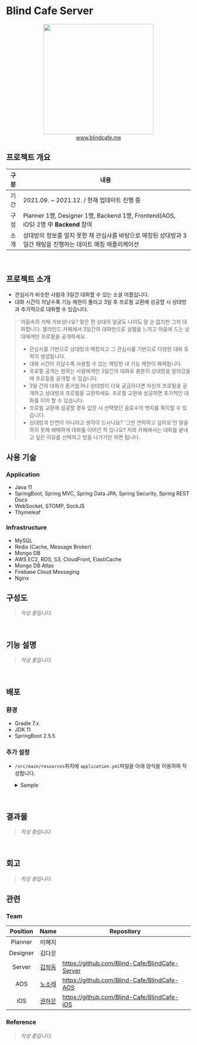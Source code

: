 # Blind Cafe Server

<div align="center">
<img src="https://user-images.githubusercontent.com/59307414/161209758-c93ed073-0c40-479f-ada5-5f417ed4ff83.png" width="300" />
<br>
<a href="www.blindcafe.me/" target="_blank">www.blindcafe.me</a>
</div>

## 프로젝트 개요
|구분|내용|
|:------:|-------|
|기간|2021.09. ~ 2021.12. / 현재 업데이트 진행 중|
|구성|Planner 1명, Designer 1명, Backend 1명, Frontend(AOS, iOS) 2명 中 **Backend** 참여|
|소개|상대방의 정보를 알지 못한 채 관심사를 바탕으로 매칭된 상대방과 3일간 채팅을 진행하는 데이트 매칭 애플리케이션|
<br>

## 프로젝트 소개
- 관심사가 비슷한 사람과 3일간 대화할 수 있는 소셜 어플입니다.
- 대화 시간이 지날수록 기능 제한이 풀리고 3일 후 프로필 교환에 성공할 시 상대방과 추가적으로 대화할 수 있습니다.

> 어둠속의 카페 가보셨나요? 맞은 편 상대의 얼굴도 나이도 알 순 없지만 그저 대화합니다. 블라인드 카페에서 3일간의 대화만으로 설렘을 느끼고 마음에 드는 상대에게만 프로필을 공개하세요.
> - 관심사를 기반으로 상대방과 매칭되고 그 관심사를 기반으로 다양한 대화 토픽이 생성됩니다.
> - 대화 시간이 지날수록 사용할 수 있는 채팅방 내 기능 제한이 해제됩니다.
> - 프로필 공개는 원하는 사람에게만 3일간의 대화로 충분히 상대방을 알아갔을 때 프로필을 공개할 수 있습니다.
> - 3일 간의 대화가 즐거웠거나 상대방이 더욱 궁금하다면 자신의 프로필을 공개하고 상대방과 프로필을 교환하세요. 프로필 교환에 성공하면 추가적인 대화를 이어 할 수 있습니다.
> - 프로필 교환에 성공할 경우 입장 시 선택했던 음료수의 뱃지를 획득할 수 있습니다.
> - 상대방과 인연이 아니라고 생각이 드시나요? '그만 연락하고 싶어요'란 말을 하지 못해 애매하게 대화를 이어간 적 있나요? 저희 카페에서는 대화를 끝내고 싶은 이유를 선택하고 방을 나가기만 하면 됩니다.
    <br>

## 사용 기술
### Application
- Java 11
- SpringBoot, Spring MVC, Spring Data JPA, Spring Security, Spring REST Docs
- WebSocket, STOMP, SockJS
- Thymeleaf

### Infrastructure
- MySQL
- Redis (Cache, Message Broker)
- Mongo DB
- AWS EC2, RDS, S3, CloudFront, ElastiCache
- Mongo DB Atlas
- Firebase Cloud Messaging
- Nginx
  <br>

## 구성도
> *작성 중입니다.*
<br>

## 기능 설명
> *작성 중입니다.*
<br>

## 배포
### 환경
- Gradle 7.x
- JDK 11
- SpringBoot 2.5.5

### 추가 설정
- `/src/main/resources`위치에 `application.yml`파일을 아래 양식을 이용하여 작성합니다.
    <details>
    <summary>Sample</summary>
    <div markdown="1">  

    ```yml
    spring:
      profiles:
        active: {적용 환경}
    
    ---
    
    spring:
      profiles:
        group:
          "local": "local, common"
          "prod": "prod, common"
    
    ---
    
    spring:
      config:
        activate:
          on-profile: local
      datasource:
        driver-class-name: com.mysql.cj.jdbc.Driver
        url: {Local RDBMS(MySQL) URL}
        username: {Local RDBMS(MySQL) Username}
        password: {Local RDBMS(MySQL) 비밀번호}
      redis:
        host: {Local Redis URL}
        port: {Local Redis PORT}
      data:
        mongodb:
          uri: {Local Mongo DB URL}
    
    ---
    
    spring:
      config:
        activate:
          on-profile: prod
      datasource:
        driver-class-name: com.mysql.cj.jdbc.Driver
        url: {Prod RDBMS(MySQL) URL}
        username: {Prod RDBMS(MySQL) Username}
        password: {Prod RDBMS(MySQL) 비밀번호}
      redis:
        host: {Prod Redis URL}
        port: {Prod Redis PORT}
      data:
        mongodb:
          uri: {Prod Mongo DB URL}
    
    ---
    
    server:
      port: 8080
      tomcat:
        uri-encoding: UTF-8
    
    spring:
      config:
        activate:
          on-profile: common
      mvc:
        static-path-pattern: /static/**
      jpa:
        database: mysql
        database-platform: org.hibernate.dialect.MySQL5InnoDBDialect
        generate-ddl: true
      servlet:
        multipart:
          max-file-size: 10MB
      mail:
        host: smtp.gmail.com
        port: 587
        username: {Gmail SMTP 이용할 계정의 이메일 주소}
        password: {Gmail SMTP 이용할 계정의 이메일의 비밀번호}
        properties:
          mail:
            smtp:
              starttls:
                enable: true
                required: true
              auth: true
      thymeleaf:
        cache: false
    
    cloud:
      aws:
        credentials:
          accessKey: {AWS Credential Access Key}
          secretKey: {AWS Credential Secret Key}
        s3:
          bucket: {AWS S3 Bucket 이름}
        region:
          static: ap-northeast-2
        cloudfront:
          url: {AWS CloudFront URL}
        stack:
          auto: false
    
    email:
      from: {건의사항 발신 이메일 주소}
      to: {건의사항 수신 이메일 주소}
    
    fcm:
      key: {Firebase Key(json) 파일 경로}
      auth: https://www.googleapis.com/auth/cloud-platform
      api: {FCM Send API URL}
      firebase-create-scoped: https://www.googleapis.com/auth/firebase.messaging
      firebase-multicast-message-size: 450
    
    secret:
      key1: {JWT 시그니처 1}
      key2: {JWT 시그니처 2}
      key3: {JWT 시그니처 3}
    ```
</div>
</details>
<br>

## 결과물
> *작성 중입니다.*
<br>

## 회고
> *작성 중입니다.*

## 관련
### Team
|Position|Name|Repository|
|:---:|:---:|---|
|Planner|이혜지||
|Designer|김다은||
|Server|[김희동](https://sulky-branch-08e.notion.site/Heedong-Kim-f0962ce4ba2947f68ffb3c3815846f80)|https://github.com/Blind-Cafe/BlindCafe-Server|
|AOS|[노소래](https://github.com/nosorae)|https://github.com/Blind-Cafe/BlindCafe-AOS|
|iOS|[권하은](https://github.com/eilyri)|https://github.com/Blind-Cafe/BlindCafe-iOS|

### Reference
> *작성 중입니다.*